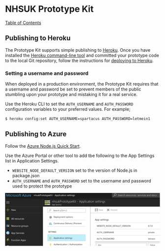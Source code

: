 # NHSUK Prototype Kit
[Table of Contents](/docs/guides/index.md)

## Publishing to Heroku
The Prototype Kit supports simple publishing to [Heroku](https://heroku.com). Once you have installed
the [Heroku command-line tool](https://devcenter.heroku.com/articles/getting-started-with-nodejs#set-up)
and committed your prototype code to the local Git repository, follow the
instructions for [deploying to Heroku](https://devcenter.heroku.com/articles/getting-started-with-nodejs#deploy-the-app).

### Setting a username and password
When deployed in a production environment, the Prototype Kit requires that a username and
password be set to prevent members of the public stumbling upon your prototype
and mistaking it for a real service.

Use the Heroku CLI to set the `AUTH_USERNAME` and `AUTH_PASSWORD` configuration variables
to your preferred values. For example;

```bash
$ heroku config:set AUTH_USERNAME=spartacus AUTH_PASSWORD=letmein1
```

## Publishing to Azure
Follow the [Azure Node.js Quick Start](https://docs.microsoft.com/en-us/azure/app-service/app-service-web-get-started-nodejs).

Use the Azure Portal or other tool to add tbe following to the App Settings list
in Application Settings.
- `WEBSITE_NODE_DEFAULT_VERSION` set to the version of Node.js in package.json
- `AUTH_USERNAME` and `AUTH_PASSWORD` set to the username and password used to protect the prototype

![Screenshot of Azure Portal showing the settings](/docs/assets/azure-settings.png)
